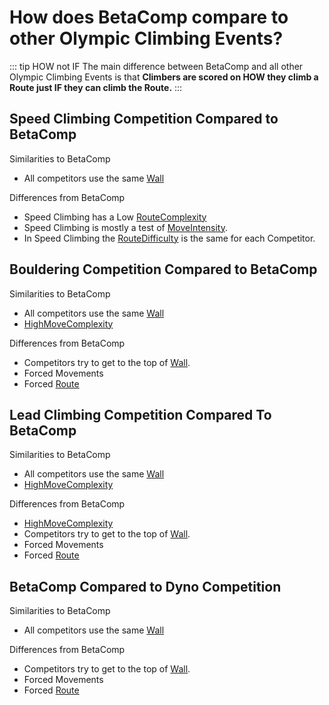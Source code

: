 # How does BetaComp compare to other Olympic Climbing Events?

::: tip HOW not IF
The main difference between BetaComp and all other Olympic Climbing Events is that **Climbers are scored on HOW they climb a Route  just IF they can climb the Route.**
:::


<!-- These should all be InstaSquares -->

## Speed Climbing Competition Compared to BetaComp  

Similarities to BetaComp
- All competitors use the same [Wall](/reference/Environment/EnvironmentOverview)


Differences from BetaComp
- Speed Climbing has a Low [RouteComplexity](/reference/Scoring/Difficulty/RouteDifficulty/RouteComplexity)
- Speed Climbing is mostly a test of [MoveIntensity](/reference/Scoring/Difficulty/MoveDifficulty/MoveIntensity).
- In Speed Climbing the [RouteDifficulty](/reference/Scoring/Difficulty/RouteDifficulty/Overview) is the same for each Competitor.



## Bouldering Competition Compared to BetaComp

Similarities to BetaComp
- All competitors use the same [Wall](/reference/Environment/EnvironmentOverview) 
- [HighMoveComplexity](/reference/Scoring/Difficulty/MoveDifficulty/MoveComplexity)


Differences from BetaComp
- Competitors try to get to the top of [Wall](/reference/Environment/EnvironmentOverview).
- Forced Movements
- Forced [Route](/reference/Route/RouteOverview)

## Lead Climbing Competition Compared To BetaComp 

Similarities to BetaComp
- All competitors use the same [Wall](/reference/Environment/EnvironmentOverview)
- [HighMoveComplexity](/reference/Scoring/Difficulty/MoveDifficulty/MoveComplexity)


Differences from BetaComp
- [HighMoveComplexity](/reference/Scoring/Difficulty/MoveDifficulty/MoveComplexity)
- Competitors try to get to the top of [Wall](/reference/Environment/EnvironmentOverview).
- Forced Movements
- Forced [Route](/reference/Route/RouteOverview)

## BetaComp Compared to Dyno Competition

Similarities to BetaComp
- All competitors use the same [Wall](/reference/Environment/EnvironmentOverview)

Differences from BetaComp
- Competitors try to get to the top of [Wall](/reference/Environment/EnvironmentOverview).
- Forced Movements
- Forced [Route](/reference/Route/RouteOverview)